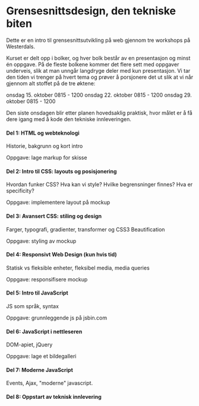 # Grensesnittsdesign, den tekniske biten

Dette er en intro til grensesnittsutvikling på web gjennom tre workshops på Westerdals.

Kurset er delt opp i bolker, og hver bolk består av en presentasjon og minst én oppgave. På de fleste bolkene kommer det flere sett med oppgaver underveis, slik at man unngår langdryge deler med kun presentasjon. Vi tar den tiden vi trenger på hvert tema og prøver å porsjonere det ut slik at vi når gjennom alt stoffet på de tre øktene:

onsdag 15. oktober 0815 - 1200
onsdag 22. oktober 0815 - 1200
onsdag 29. oktober 0815 - 1200

Den siste onsdagen blir etter planen hovedsaklig praktisk, hvor målet er å få dere igang med  å kode den tekniske innleveringen.

#### Del 1: HTML og webteknologi

Historie, bakgrunn og kort intro

Oppgave: lage markup for skisse

#### Del 2: Intro til CSS: layouts og posisjonering

Hvordan funker CSS? 
Hva kan vi style?
Hvilke begrensninger finnes?
Hva er specificity?

Oppgave: implementere layout på mockup

#### Del 3: Avansert CSS: stiling og design

Farger, typografi, gradienter, transformer og CSS3 
Beautification

Oppgave: styling av mockup


#### Del 4: Responsivt Web Design (kun hvis  tid)

Statisk vs fleksible enheter, fleksibel media, media queries

Oppgave: responsifisere mockup


#### Del 5: Intro til JavaScript

JS som språk, syntax

Oppgave: grunnleggende js på jsbin.com

#### Del 6: JavaScript i nettleseren

DOM-apiet, jQuery

Oppgave: lage et bildegalleri

#### Del 7: Moderne JavaScript

Events, Ajax, "moderne" javascript.

#### Del 8: Oppstart av teknisk innlevering